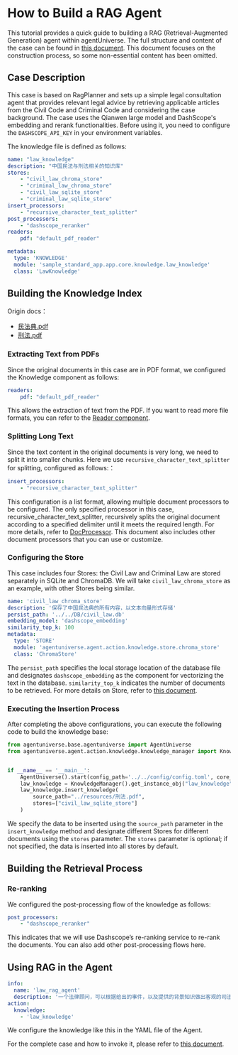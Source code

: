 # How to Build a RAG Agent

This tutorial provides a quick guide to building a RAG (Retrieval-Augmented Generation) agent within agentUniverse. The full structure and content of the case can be found in [this document](7_1_1_Legal_Consultation_Case.md). This document focuses on the construction process, so some non-essential content has been omitted.

## Case Description
This case is based on RagPlanner and sets up a simple legal consultation agent that provides relevant legal advice by retrieving applicable articles from the Civil Code and Criminal Code and considering the case background.
The case uses the Qianwen large model and DashScope's embedding and rerank functionalities. Before using it, you need to configure the `DASHSCOPE_API_KEY` in your environment variables.

The knowledge file is defined as follows:
```yaml
name: "law_knowledge"
description: "中国民法与刑法相关的知识库"
stores:
    - "civil_law_chroma_store"
    - "criminal_law_chroma_store"
    - "civil_law_sqlite_store"
    - "criminal_law_sqlite_store"
insert_processors:
    - "recursive_character_text_splitter"
post_processors:
    - "dashscope_reranker"
readers:
    pdf: "default_pdf_reader"

metadata:
  type: 'KNOWLEDGE'
  module: 'sample_standard_app.app.core.knowledge.law_knowledge'
  class: 'LawKnowledge'
```

## Building the Knowledge Index

Origin docs：
- [民法典.pdf](../../../sample_standard_app/app/resources/民法典.pdf)
- [刑法.pdf](../../../sample_standard_app/app/resources/刑法.pdf)

### Extracting Text from PDFs
Since the original documents in this case are in PDF format, we configured the Knowledge component as follows:
```yaml
readers:
    pdf: "default_pdf_reader"
```
This allows the extraction of text from the PDF. If you want to read more file formats, you can refer to the [Reader component](2_2_4_Reader.md).

### Splitting Long Text
Since the text content in the original documents is very long, we need to split it into smaller chunks. Here we use `recursive_character_text_splitter` for splitting, configured as follows:：
```yaml
insert_processors:
    - "recursive_character_text_splitter"
```
This configuration is a list format, allowing multiple document processors to be configured. The only specified processor in this case, recursive_character_text_splitter, recursively splits the original document according to a specified delimiter until it meets the required length. For more details, refer to [DocProcessor](2_2_4_DocProcessor.md). This document also includes other document processors that you can use or customize.

### Configuring the Store
This case includes four Stores: the Civil Law and Criminal Law are stored separately in SQLite and ChromaDB. We will take `civil_law_chroma_store` as an example, with other Stores being similar.
```yaml
name: 'civil_law_chroma_store'
description: '保存了中国民法典的所有内容，以文本向量形式存储'
persist_path: '../../DB/civil_law.db'
embedding_model: 'dashscope_embedding'
similarity_top_k: 100
metadata:
  type: 'STORE'
  module: 'agentuniverse.agent.action.knowledge.store.chroma_store'
  class: 'ChromaStore'
```

The `persist_path` specifies the local storage location of the database file and designates `dashscope_embedding` as the component for vectorizing the text in the database. `similarity_top_k` indicates the number of documents to be retrieved. For more details on Store, refer to [this document](2_2_4_Store.md).

### Executing the Insertion Process

After completing the above configurations, you can execute the following code to build the knowledge base:
```python
from agentuniverse.base.agentuniverse import AgentUniverse
from agentuniverse.agent.action.knowledge.knowledge_manager import KnowledgeManager


if __name__ == '__main__':
    AgentUniverse().start(config_path='../../config/config.toml', core_mode=True)
    law_knowledge = KnowledgeManager().get_instance_obj("law_knowledge")
    law_knowledge.insert_knowledge(
        source_path="../resources/刑法.pdf",
        stores=["civil_law_sqlite_store"]
    )
```
We specify the data to be inserted using the `source_path` parameter in the `insert_knowledge` method and designate different Stores for different documents using the `stores` parameter. The `stores` parameter is optional; if not specified, the data is inserted into all stores by default.


## Building the Retrieval Process

### Re-ranking
We configured the post-processing flow of the knowledge as follows:
```yaml
post_processors:
    - "dashscope_reranker"
```
This indicates that we will use Dashscope’s re-ranking service to re-rank the documents. You can also add other post-processing flows here.

## Using RAG in the Agent

```yaml
info:
  name: 'law_rag_agent'
  description: '一个法律顾问，可以根据给出的事件，以及提供的背景知识做出客观的司法判断'
action:
  knowledge:
    - 'law_knowledge'
```
We configure the knowledge like this in the YAML file of the Agent.

For the complete case and how to invoke it, please refer to [this document](7_1_1_Legal_Consultation_Case.md).